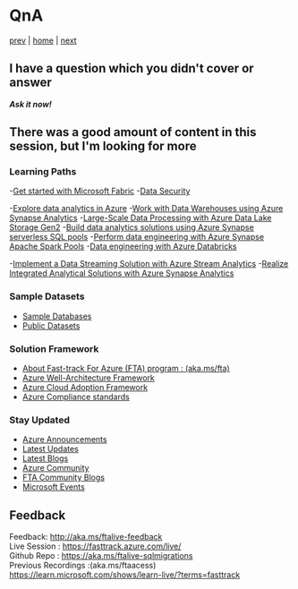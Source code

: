 # QnA

[prev](./postmigration.md) | [home](./readme.md)  | [next](./advancedtopics.md)

## I have a question which you didn't cover or answer

**_Ask it now!_**

## There was a good amount of content in this session, but I'm looking for more

### Learning Paths

-[Get started with Microsoft Fabric](https://learn.microsoft.com/training/paths/get-started-fabric/)
-[Data Security](https://learn.microsoft.com/training/paths/implement-secure-environment-database-service/)

-[Explore data analytics in Azure](https://learn.microsoft.com/training/paths/azure-data-fundamentals-explore-data-warehouse-analytics/)
-[Work with Data Warehouses using Azure Synapse Analytics](https://learn.microsoft.com/training/paths/work-with-data-warehouses-using-azure-synapse-analytics/)
-[Large-Scale Data Processing with Azure Data Lake Storage Gen2](https://learn.microsoft.com/raining/paths/data-processing-with-azure-adls/)
-[Build data analytics solutions using Azure Synapse serverless SQL pools](https://learn.microsoft.com/training/paths/build-data-analytics-solutions-using-azure-synapse-serverless-sql-pools/)
-[Perform data engineering with Azure Synapse Apache Spark Pools](https://learn.microsoft.com/training/paths/perform-data-engineering-with-azure-synapse-apache-spark-pools/)
-[Data engineering with Azure Databricks](https://learn.microsoft.com/training/paths/data-engineer-azure-databricks/)

-[Implement a Data Streaming Solution with Azure Stream Analytics](https://learn.microsoft.com/training/paths/implement-data-streaming-with-asa/)
-[Realize Integrated Analytical Solutions with Azure Synapse Analytics](https://learn.microsoft.com/training/paths/realize-integrated-analytical-solutions-with-azure-synapse-analytics/)

### Sample Datasets

- [Sample Databases](https://docs.microsoft.com/sql/samples/sql-samples-where-are?view=sql-server-ver16)
- [Public Datasets](https://docs.microsoft.com/azure/azure-sql/public-data-sets?view=azuresql)

### Solution Framework

- [About  Fast-track For Azure (FTA) program : (aka.ms/fta)](https://azure.microsoft.com/programs/azure-fasttrack/)
- [Azure Well-Architecture Framework](https://docs.microsoft.com/azure/architecture/framework/)
- [Azure Cloud Adoption Framework](https://docs.microsoft.com/azure/cloud-adoption-framework/)
- [Azure Compliance standards](https://docs.microsoft.com/azure/compliance/)

### Stay Updated

- [Azure Announcements](https://azure.microsoft.com/blog/topics/announcements/)
- [Latest Updates](https://azure.microsoft.com/updates/)
- [Latest Blogs](https://azure.microsoft.com/blog/)
- [Azure Community](https://azure.microsoft.com/support/community/)
- [FTA Community Blogs](https://techcommunity.microsoft.com/t5/custom/page/page-id/Blogs)
- [Microsoft Events](https://events.microsoft.com/?timeperiod=next30Days&isSharedInLocalViewMode=true&language=English)

## Feedback

Feedback: http://aka.ms/ftalive-feedback </br>
Live Session : https://fasttrack.azure.com/live/ </br>
Github Repo : https://aka.ms/ftalive-sqlmigrations </br>
Previous Recordings :(aka.ms/ftaacess) https://learn.microsoft.com/shows/learn-live/?terms=fasttrack